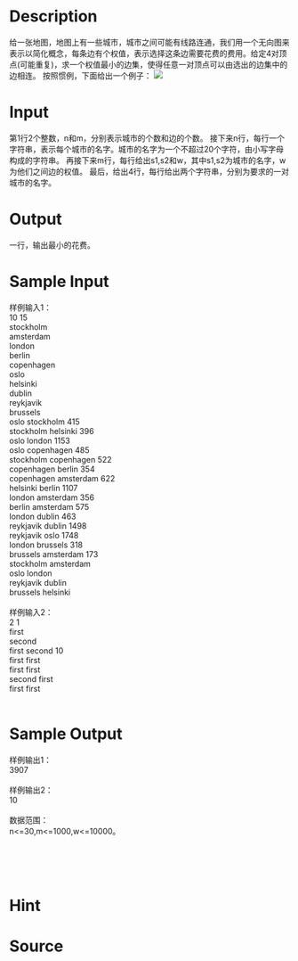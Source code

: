 
# Description

<div class="content">给一张地图，地图上有一些城市，城市之间可能有线路连通，我们用一个无向图来表示以简化概念，每条边有个权值，表示选择这条边需要花费的费用。给定4对顶点(可能重复)，求一个权值最小的边集，使得任意一对顶点可以由选出的边集中的边相连。
按照惯例，下面给出一个例子：
<img border="0" src="/source/bzoj/1402/img/aHR0cHM6Ly9seWRzeS5jb20vSnVkZ2VPbmxpbmUvaW1hZ2VzLzE0MDIuanBn.jpg"/>
</div>

# Input

<div class="content">第1行2个整数，n和m，分别表示城市的个数和边的个数。
接下来n行，每行一个字符串，表示每个城市的名字。城市的名字为一个不超过20个字符，由小写字母构成的字符串。
再接下来m行，每行给出s1,s2和w，其中s1,s2为城市的名字，w为他们之间边的权值。
最后，给出4行，每行给出两个字符串，分别为要求的一对城市的名字。
</div>

# Output

<div class="content">一行，输出最小的花费。

</div>

# Sample Input

<div class="content"><span class="sampledata">样例输入1：<br/>
10 15<br/>
stockholm<br/>
amsterdam<br/>
london<br/>
berlin<br/>
copenhagen<br/>
oslo<br/>
helsinki<br/>
dublin<br/>
reykjavik<br/>
brussels<br/>
oslo stockholm 415<br/>
stockholm helsinki 396<br/>
oslo london 1153<br/>
oslo copenhagen 485<br/>
stockholm copenhagen 522<br/>
copenhagen berlin 354<br/>
copenhagen amsterdam 622<br/>
helsinki berlin 1107<br/>
london amsterdam 356<br/>
berlin amsterdam 575<br/>
london dublin 463<br/>
reykjavik dublin 1498<br/>
reykjavik oslo 1748<br/>
london brussels 318<br/>
brussels amsterdam 173<br/>
stockholm amsterdam<br/>
oslo london<br/>
reykjavik dublin<br/>
brussels helsinki<br/>
<br/>
样例输入2：<br/>
2 1<br/>
first<br/>
second<br/>
first second 10<br/>
first first<br/>
first first<br/>
second first<br/>
first first<br/>
<br/>
</span></div>

# Sample Output

<div class="content"><span class="sampledata">样例输出1：<br/>
3907<br/>
<br/>
样例输出2：<br/>
10<br/>
<br/>
数据范围：<br/>
n&lt;=30,m&lt;=1000,w&lt;=10000。<br/>
<br/>
<br/>
<br/>
<br/>
</span></div>

# Hint

<div class="content"><p></p></div>

# Source

<div class="content"><p><a href="problemset.php?search="></a></p></div>

